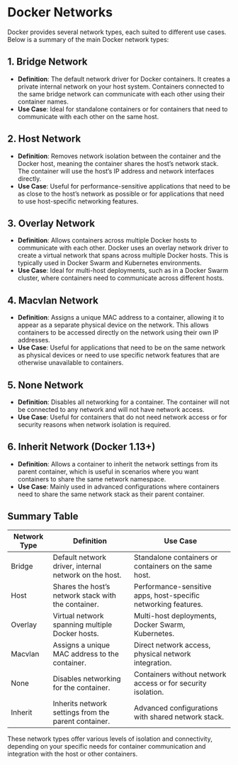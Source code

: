 # Docker Networks

Docker provides several network types, each suited to different use cases. Below is a summary of the main Docker network types:

## 1. Bridge Network
- **Definition**: The default network driver for Docker containers. It creates a private internal network on your host system. Containers connected to the same bridge network can communicate with each other using their container names.
- **Use Case**: Ideal for standalone containers or for containers that need to communicate with each other on the same host.

## 2. Host Network
- **Definition**: Removes network isolation between the container and the Docker host, meaning the container shares the host’s network stack. The container will use the host’s IP address and network interfaces directly.
- **Use Case**: Useful for performance-sensitive applications that need to be as close to the host’s network as possible or for applications that need to use host-specific networking features.

## 3. Overlay Network
- **Definition**: Allows containers across multiple Docker hosts to communicate with each other. Docker uses an overlay network driver to create a virtual network that spans across multiple Docker hosts. This is typically used in Docker Swarm and Kubernetes environments.
- **Use Case**: Ideal for multi-host deployments, such as in a Docker Swarm cluster, where containers need to communicate across different hosts.

## 4. Macvlan Network
- **Definition**: Assigns a unique MAC address to a container, allowing it to appear as a separate physical device on the network. This allows containers to be accessed directly on the network using their own IP addresses.
- **Use Case**: Useful for applications that need to be on the same network as physical devices or need to use specific network features that are otherwise unavailable to containers.

## 5. None Network
- **Definition**: Disables all networking for a container. The container will not be connected to any network and will not have network access.
- **Use Case**: Useful for containers that do not need network access or for security reasons when network isolation is required.

## 6. Inherit Network (Docker 1.13+)
- **Definition**: Allows a container to inherit the network settings from its parent container, which is useful in scenarios where you want containers to share the same network namespace.
- **Use Case**: Mainly used in advanced configurations where containers need to share the same network stack as their parent container.

## Summary Table

| **Network Type** | **Definition**                                                      | **Use Case**                                                        |
|------------------|---------------------------------------------------------------------|---------------------------------------------------------------------|
| Bridge           | Default network driver, internal network on the host.               | Standalone containers or containers on the same host.               |
| Host             | Shares the host’s network stack with the container.                  | Performance-sensitive apps, host-specific networking features.       |
| Overlay          | Virtual network spanning multiple Docker hosts.                      | Multi-host deployments, Docker Swarm, Kubernetes.                   |
| Macvlan          | Assigns a unique MAC address to the container.                       | Direct network access, physical network integration.                |
| None             | Disables networking for the container.                                | Containers without network access or for security isolation.        |
| Inherit          | Inherits network settings from the parent container.                  | Advanced configurations with shared network stack.                 |

These network types offer various levels of isolation and connectivity, depending on your specific needs for container communication and integration with the host or other containers.

